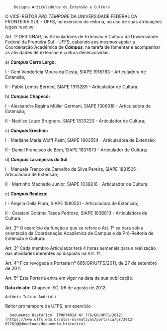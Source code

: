         Designa Articuladores de Extensão e Cultura  

O VICE-REITOR *PRO TEMPORE* DA UNIVERSIDADE FEDERAL DA FRONTEIRA SUL - UFFS, no exercício da reitoria, no uso de suas atribuições legais resolve:

 Art. 1º DESIGNAR, os Articuladores de Extensão e Cultura da Universidade Federal da Fronteira Sul - UFFS, cabendo aos mesmos apoiar a Coordenação Acadêmica de ***Campus***, na tarefa de fomentar e acompanhar as atividades de extensão e cultura desenvolvidas:

 a) ***Campus* Cerro Largo:**

 I - Geni Vanderleia Moura da Costa, SIAPE 1916783 - Articuladora de Extensão;

 II - Pablo Lemos Berned, SIAPE 1913289 - Articulador de Cultura;

 b) ***Campus* Chapecó:**

 I - Alessandra Regina Müller Germani, SIAPE 1306018 - Articuladora de Extensão;

 II - Nedilso Lauro Brugnera, SIAPE 1833220 - Articulador de Cultura;

 c) ***Campus* Erechim:**

 I - Marilane Maria Wolff Paim, SIAPE 1803554 - Articuladora de Extensão;

 II - Daniel Francisco de Bem, SIAPE 1837873 - Articulador de Cultura;

 d) ***Campus* Laranjeiras do Sul**

 I - Manuela Franco de Carvalho da Silva Pereira, SIAPE 1881505 - Articuladora de Extensão;

 II - Martinho Machado Junior, SIAPE 1039216 - Articulador de Cultura;

 e) ***Campus* Realeza:**

 I - Ângela Della Flora, SIAPE 1580551 - Articuladora de Extensão;

 II - Cassiani Gotâma Tasca Pedroso, SIAPE 1836813 - Articuladora de Cultura.

 Art. 2º O exercício da função a que se refere o Art. 1º se dará sob a orientação da Coordenação Acadêmica de Campus e da Pró-Reitoria de Extensão e Cultura.

 Art. 3º Cada membro Articulador terá 4 horas semanais para a realização das atividades inerentes ao disposto na Art. 1º.

 Art. 4º Fica revogada a Portaria nº 665/GR/UFFS/2011, de 27 de setembro de 2011.

 Art. 5º Esta Portaria entra em vigor na data de sua publicação.

  

   **Data do ato:** Chapecó-SC, 06 de agosto de 2012.   
 

    Antônio Inácio Andrioli   
 Reitor pro tempore da UFFS, em exercício 

      Documento Histórico  [PORTARIA Nº 776/GR/UFFS/2012](https://www.uffs.edu.br/atos-normativos/portaria/gr/2012-0776/@@download/documento_historico)     
      